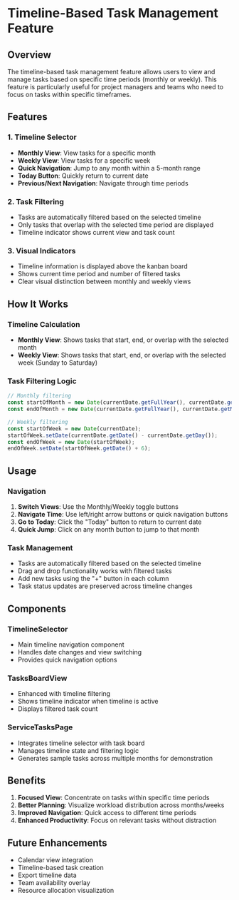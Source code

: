 # Timeline-Based Task Management Feature

## Overview

The timeline-based task management feature allows users to view and manage tasks based on specific time periods (monthly or weekly). This feature is particularly useful for project managers and teams who need to focus on tasks within specific timeframes.

## Features

### 1. Timeline Selector
- **Monthly View**: View tasks for a specific month
- **Weekly View**: View tasks for a specific week
- **Quick Navigation**: Jump to any month within a 5-month range
- **Today Button**: Quickly return to current date
- **Previous/Next Navigation**: Navigate through time periods

### 2. Task Filtering
- Tasks are automatically filtered based on the selected timeline
- Only tasks that overlap with the selected time period are displayed
- Timeline indicator shows current view and task count

### 3. Visual Indicators
- Timeline information is displayed above the kanban board
- Shows current time period and number of filtered tasks
- Clear visual distinction between monthly and weekly views

## How It Works

### Timeline Calculation
- **Monthly View**: Shows tasks that start, end, or overlap with the selected month
- **Weekly View**: Shows tasks that start, end, or overlap with the selected week (Sunday to Saturday)

### Task Filtering Logic
```typescript
// Monthly filtering
const startOfMonth = new Date(currentDate.getFullYear(), currentDate.getMonth(), 1);
const endOfMonth = new Date(currentDate.getFullYear(), currentDate.getMonth() + 1, 0);

// Weekly filtering
const startOfWeek = new Date(currentDate);
startOfWeek.setDate(currentDate.getDate() - currentDate.getDay());
const endOfWeek = new Date(startOfWeek);
endOfWeek.setDate(startOfWeek.getDate() + 6);
```

## Usage

### Navigation
1. **Switch Views**: Use the Monthly/Weekly toggle buttons
2. **Navigate Time**: Use left/right arrow buttons or quick navigation buttons
3. **Go to Today**: Click the "Today" button to return to current date
4. **Quick Jump**: Click on any month button to jump to that month

### Task Management
- Tasks are automatically filtered based on the selected timeline
- Drag and drop functionality works with filtered tasks
- Add new tasks using the "+" button in each column
- Task status updates are preserved across timeline changes

## Components

### TimelineSelector
- Main timeline navigation component
- Handles date changes and view switching
- Provides quick navigation options

### TasksBoardView
- Enhanced with timeline filtering
- Shows timeline indicator when timeline is active
- Displays filtered task count

### ServiceTasksPage
- Integrates timeline selector with task board
- Manages timeline state and filtering logic
- Generates sample tasks across multiple months for demonstration

## Benefits

1. **Focused View**: Concentrate on tasks within specific time periods
2. **Better Planning**: Visualize workload distribution across months/weeks
3. **Improved Navigation**: Quick access to different time periods
4. **Enhanced Productivity**: Focus on relevant tasks without distraction

## Future Enhancements

- Calendar view integration
- Timeline-based task creation
- Export timeline data
- Team availability overlay
- Resource allocation visualization 